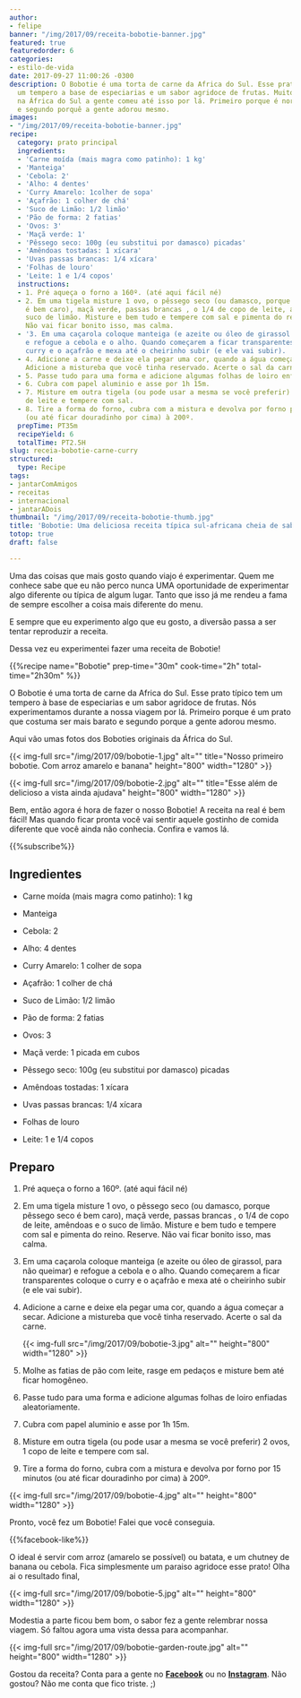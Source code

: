```yaml
---
author:
- felipe
banner: "/img/2017/09/receita-bobotie-banner.jpg"
featured: true
featuredorder: 6
categories:
- estilo-de-vida
date: 2017-09-27 11:00:26 -0300
description: O Bobotie é uma torta de carne da Africa do Sul. Esse prato típico tem
  um tempero a base de especiarias e um sabor agridoce de frutas. Muito encontrado
  na África do Sul a gente comeu até isso por lá. Primeiro porque é normalmente barato
  e segundo porquê a gente adorou mesmo.
images:
- "/img/2017/09/receita-bobotie-banner.jpg"
recipe:
  category: prato principal
  ingredients:
  - 'Carne moída (mais magra como patinho): 1 kg'
  - 'Manteiga'
  - 'Cebola: 2'
  - 'Alho: 4 dentes'
  - 'Curry Amarelo: 1colher de sopa'
  - 'Açafrão: 1 colher de chá'
  - 'Suco de Limão: 1/2 limão'
  - 'Pão de forma: 2 fatias'
  - 'Ovos: 3'
  - 'Maçã verde: 1'
  - 'Pêssego seco: 100g (eu substitui por damasco) picadas'
  - 'Amêndoas tostadas: 1 xícara'
  - 'Uvas passas brancas: 1/4 xícara'
  - 'Folhas de louro'
  - 'Leite: 1 e 1/4 copos'
  instructions:
  - 1. Pré aqueça o forno a 160º. (até aqui fácil né)
  - 2. Em uma tigela misture 1 ovo, o pêssego seco (ou damasco, porque pêssego seco
    é bem caro), maçã verde, passas brancas , o 1/4 de copo de leite, amêndoas e o
    suco de limão. Misture e bem tudo e tempere com sal e pimenta do reino. Reserve.
    Não vai ficar bonito isso, mas calma.
  - '3. Em uma caçarola coloque manteiga (e azeite ou óleo de girassol para não queimar)
    e refogue a cebola e o alho. Quando começarem a ficar transparentes coloque o
    curry e o açafrão e mexa até o cheirinho subir (e ele vai subir). '
  - 4. Adicione a carne e deixe ela pegar uma cor, quando a água começar a secar.
    Adicione a mistureba que você tinha reservado. Acerte o sal da carne.
  - 5. Passe tudo para uma forma e adicione algumas folhas de loiro enfiadas aleatoriamente.
  - 6. Cubra com papel aluminio e asse por 1h 15m.
  - 7. Misture em outra tigela (ou pode usar a mesma se você preferir) 2 ovos, 1 copo
    de leite e tempere com sal.
  - 8. Tire a forma do forno, cubra com a mistura e devolva por forno por 15 minutos
    (ou até ficar douradinho por cima) à 200º.
  prepTime: PT35m
  recipeYield: 6
  totalTime: PT2.5H
slug: receia-bobotie-carne-curry
structured:
  type: Recipe
tags:
- jantarComAmigos
- receitas
- internacional
- jantarADois
thumbnail: "/img/2017/09/receita-bobotie-thumb.jpg"
title: 'Bobotie: Uma deliciosa receita típica sul-africana cheia de sabor agridoce'
totop: true
draft: false

---
```



Uma das coisas que mais gosto quando viajo é experimentar. Quem me conhece sabe que eu não perco nunca UMA oportunidade de experimentar algo diferente ou típica de algum lugar. Tanto que isso já me rendeu a fama de sempre escolher a coisa mais diferente do menu.

E sempre que eu experimento algo que eu gosto, a diversão passa a ser tentar reproduzir a receita.

Dessa vez eu experimentei fazer uma receita de Bobotie!

{{%recipe name="Bobotie" prep-time="30m" cook-time="2h" total-time="2h30m" %}}

O Bobotie é uma torta de carne da Africa do Sul. Esse prato típico tem um tempero à base de especiarias e um sabor agridoce de frutas. Nós experimentamos durante a nossa viagem por lá. Primeiro porque é um prato que costuma ser mais barato e segundo porque a gente adorou mesmo.

Aqui vão umas fotos dos Boboties originais da África do Sul.

{{< img-full src="/img/2017/09/bobotie-1.jpg" alt="" title="Nosso primeiro bobotie. Com arroz amarelo e banana"  height="800" width="1280" >}}

{{< img-full src="/img/2017/09/bobotie-2.jpg" alt="" title="Esse além de delicioso a vista ainda ajudava"  height="800" width="1280" >}}

Bem, então agora é hora de fazer o nosso Bobotie! A receita na real é bem fácil! Mas quando ficar pronta você vai sentir aquele gostinho de comida diferente que você ainda não conhecia. Confira e vamos lá.

{{%subscribe%}}

## Ingredientes

* Carne moída (mais magra como patinho): 1 kg

* Manteiga

* Cebola: 2

* Alho: 4 dentes

* Curry Amarelo: 1 colher de sopa

* Açafrão: 1 colher de chá

* Suco de Limão: 1/2 limão

* Pão de forma: 2 fatias

* Ovos: 3

* Maçã verde: 1 picada em cubos

* Pêssego seco: 100g (eu substitui por damasco) picadas

* Amêndoas tostadas: 1 xícara

* Uvas passas brancas: 1/4 xícara

* Folhas de louro

* Leite: 1 e 1/4 copos

## Preparo

1. Pré aqueça o forno a 160º. (até aqui fácil né)

2. Em uma tigela misture 1 ovo, o pêssego seco (ou damasco, porque pêssego seco é bem caro), maçã verde, passas brancas , o 1/4 de copo de leite, amêndoas e o suco de limão. Misture e bem tudo e tempere com sal e pimenta do reino. Reserve. Não vai ficar bonito isso, mas calma.

3. Em uma caçarola coloque manteiga (e azeite ou óleo de girassol, para não queimar) e refogue a cebola e o alho. Quando começarem a ficar transparentes coloque o curry e o açafrão e mexa até o cheirinho subir (e ele vai subir). 

4. Adicione a carne e deixe ela pegar uma cor, quando a água começar a secar. Adicione a mistureba que você tinha reservado. Acerte o sal da carne. 

      {{< img-full src="/img/2017/09/bobotie-3.jpg" alt=""  height="800" width="1280" >}} 

5. Molhe as fatias de pão com leite, rasge em pedaços e misture bem até ficar homogêneo.

6. Passe tudo para uma forma e adicione algumas folhas de loiro enfiadas aleatoriamente.

7. Cubra com papel aluminio e asse por 1h 15m.

8. Misture em outra tigela (ou pode usar a mesma se você preferir) 2 ovos, 1 copo de leite e tempere com sal.

9. Tire a forma do forno, cubra com a mistura e devolva por forno por 15 minutos (ou até ficar douradinho por cima) à 200º.

{{< img-full src="/img/2017/09/bobotie-4.jpg" alt=""  height="800" width="1280" >}}

Pronto,  você fez um Bobotie! Falei que você conseguia.

{{%facebook-like%}}

O ideal é servir com arroz (amarelo se possível) ou batata, e um chutney de banana ou cebola. Fica simplesmente um paraiso agridoce esse prato! Olha ai o resultado final,

{{< img-full src="/img/2017/09/bobotie-5.jpg" alt=""  height="800" width="1280" >}}

Modestia a parte ficou bem bom, o sabor fez a gente relembrar nossa viagem. Só faltou agora uma vista dessa para acompanhar.

{{< img-full src="/img/2017/09/bobotie-garden-route.jpg" alt=""  height="800" width="1280" >}}

Gostou da receita? Conta para a gente no **[Facebook](https://www.facebook.com/debacontudo/)** ou no **[Instagram](https://www.instagram.com/casaldebacontudo/)**. Não gostou? Não me conta que fico triste. ;)
